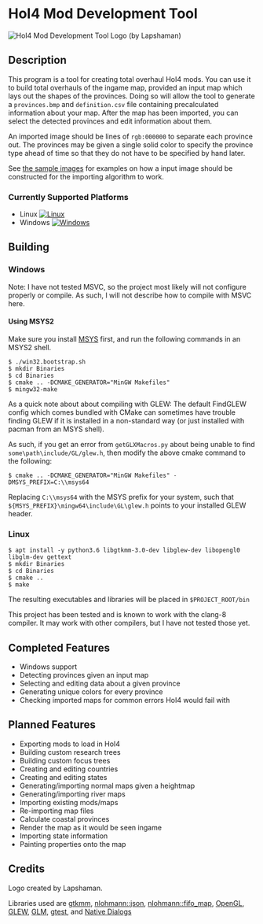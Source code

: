 
# HoI4 Mod Development Tool 
![HoI4 Mod Development Tool Logo (by Lapshaman)](./resources/textures/logo.png)

## Description

This program is a tool for creating total overhaul HoI4 mods. You can use it to 
build total overhauls of the ingame map, provided an input map which lays out
the shapes of the provinces. Doing so will allow the tool to generate a
`provinces.bmp` and `definition.csv` file containing precalculated information
about your map. After the map has been imported, you can select the detected
provinces and edit information about them.

An imported image should be lines of `rgb:000000` to separate each province out.
The provinces may be given a single solid color to specify the province type
ahead of time so that they do not have to be specified by hand later.

See [the sample images](tests/bin/) for examples on how a input image should be
constructed for the importing algorithm to work.

### Currently Supported Platforms

* Linux [![Linux](https://github.com/AFlyingCar/HoI4-Mod-Development-Tool/actions/workflows/OnPullRequest.yml/badge.svg)](https://github.com/AFlyingCar/HoI4-Mod-Development-Tool/actions/workflows/OnPullRequest.yml) 
* Windows [![Windows](https://github.com/AFlyingCar/HoI4-Mod-Development-Tool/actions/workflows/OnPullRequest.Win32.yml/badge.svg)](https://github.com/AFlyingCar/HoI4-Mod-Development-Tool/actions/workflows/OnPullRequest.Win32.yml)

## Building

### Windows

Note: I have not tested MSVC, so the project most likely will not configure
properly or compile. As such, I will not describe how to compile with MSVC here.

#### Using MSYS2

Make sure you install [MSYS](https://www.msys2.org/wiki/MSYS2-installation/)
first, and run the following commands in an MSYS2 shell.

```
$ ./win32.bootstrap.sh
$ mkdir Binaries
$ cd Binaries
$ cmake .. -DCMAKE_GENERATOR="MinGW Makefiles"
$ mingw32-make
```

As a quick note about about compiling with GLEW: The default FindGLEW config
which comes bundled with CMake can sometimes have trouble finding GLEW if it is
installed in a non-standard way (or just installed with pacman from an MSYS
shell).

As such, if you get an error from `getGLXMacros.py` about being unable to find
`some\path\include/GL/glew.h`, then modify the above cmake command to the following:
```
$ cmake .. -DCMAKE_GENERATOR="MinGW Makefiles" -DMSYS_PREFIX=C:\\msys64
```

Replacing `C:\\msys64` with the MSYS prefix for your system, such that
`${MSYS_PREFIX}\mingw64\include\GL\glew.h` points to your installed GLEW header.

### Linux

```
$ apt install -y python3.6 libgtkmm-3.0-dev libglew-dev libopengl0 libglm-dev gettext
$ mkdir Binaries
$ cd Binaries
$ cmake ..
$ make
```

The resulting executables and libraries will be placed in `$PROJECT_ROOT/bin`

This project has been tested and is known to work with the clang-8 compiler. It
may work with other compilers, but I have not tested those yet.

## Completed Features

* Windows support
* Detecting provinces given an input map
* Selecting and editing data about a given province
* Generating unique colors for every province
* Checking imported maps for common errors HoI4 would fail with

## Planned Features

* Exporting mods to load in HoI4 
* Building custom research trees
* Building custom focus trees
* Creating and editing countries
* Creating and editing states
* Generating/importing normal maps given a heightmap
* Generating/importing river maps
* Importing existing mods/maps
* Re-importing map files
* Calculate coastal provinces
* Render the map as it would be seen ingame
* Importing state information
* Painting properties onto the map

## Credits

Logo created by Lapshaman.

Libraries used are [gtkmm](https://gtkmm.org/),
[nlohmann::json](https://github.com/nlohmann/json),
[nlohmann::fifo_map](https://github.com/nlohmann/fifo_map),
[OpenGL](https://www.opengl.org/),
[GLEW](https://github.com/nigels-com/glew),
[GLM](https://github.com/g-truc/glm),
[gtest](https://github.com/google/googletest), and
[Native Dialogs](https://github.com/Geequlim/NativeDialogs)

